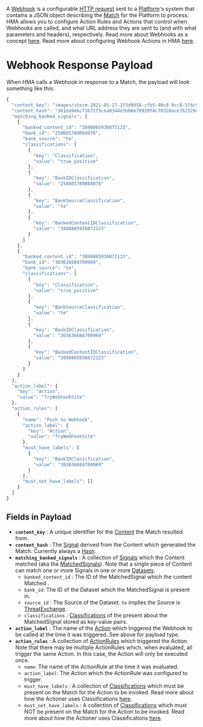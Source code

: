 A [Webhook](Glossary#actioner) is a configurable [HTTP request](https://en.wikipedia.org/wiki/Hypertext_Transfer_Protocol) sent to a [Platform](Glossary#terms-and-concepts-used-in-hma)'s system that contains a JSON object describing the [Match](Glossary#matcher) for the Platform to process. HMA allows you to configure Action Rules and Actions that control when Webhooks are called, and what URL address they are sent to (and with what parameters and headers), respectively. Read more about Webhooks as a concept [here](https://sendgrid.com/blog/whats-webhook/). Read more about configuring Webhook Actions in HMA [here](https://github.com/facebook/ThreatExchange/wiki/Tutorial:-How-to-Notify-My-System-when-My-Content-Matches-a-Dataset).

# Webhook Response Payload
When HMA calls a Webhook in response to a Match, the payload will look something like this:

```javascript
{
  "content_key": "images/storm-2021-05-27-1f3d9958-cfb5-40c8-9cc8-5f4c96ac08e1-200100.jpg",
  "content_hash": "361da9e6cf1b72f5cea0344e5bb6e70939f4c70328ace762529cac704297354a",
  "matching_banked_signals": [
    {
      "banked_content_id": "3898865936872123",
      "bank_id": "258601789084078",
      "bank_source": "te",
      "classifications": [
        {
          "key": "Classification",
          "value": "true_positive"
        },
        {
          "key": "BankIDClassification",
          "value": "258601789084078"
        },
        {
          "key": "BankSourceClassification",
          "value": "te"
        },
        {
          "key": "BankedContentIDClassification",
          "value": "3898865936872123"
        }
      ]
    },
    {
      "banked_content_id": "3898865936872123",
      "bank_id": "303636684709969",
      "bank_source": "te",
      "classifications": [
        {
          "key": "Classification",
          "value": "true_positive"
        },
        {
          "key": "BankSourceClassification",
          "value": "te"
        },
        {
          "key": "BankIDClassification",
          "value": "303636684709969"
        },
        {
          "key": "BankedContentIDClassification",
          "value": "3898865936872123"
        }
      ]
    }
  ],
  "action_label": {
    "key": "Action",
    "value": "TryWebhookSite"
  },
  "action_rules": [
    {
      "name": "Push to Webhook",
      "action_label": {
        "key": "Action",
        "value": "TryWebhookSite"
      },
      "must_have_labels": [
        {
          "key": "BankIDClassification",
          "value": "303636684709969"
        }
      ],
      "must_not_have_labels": []
    }
  ]
}
```



## Fields in Payload
- **`content_key`** : A unique identifier for the [Content](Glossary#hasher) the Match resulted from.
- **`content_hash`** : The [Signal](Glossary#hasher) derived from the Content which generated the Match. Currently always a [Hash](Glossary#hasher).
- **`matching_banked_signals`** : A collection of [Signals](Glossary#hasher) which the Content matched (aka the [MatchedSignals](Glossary#matcher)). Note that a single piece of Content can match one or more Signals in one or more [Datasets](Glossary#matcher).
   - `banked_content_id` : The ID of the MatchedSignal which the content Matched .
   - `bank_id`: The ID of the Dataset which the MatchedSignal is present in.
   - `source_id` : The Source of the Dataset. `te` implies the Source is [ThreatExchange](Glossary#fetcher).
   - `classifications` : [Classifications](Glossary#matcher) of the present about the MatchedSignal stored as key-value pairs. 
- **`action_label`** : The name of the [Action](Glossary#actioner) which triggered the Webhook to be called at the time it was triggered. See above for payload type.
- **`action_rules`** : A collection of [ActionRules](Glossary#actioner) which triggered the Action. Note that there may be multiple ActionRules which, when evaluated, all trigger the same Action. In this case, the Action will only be executed once.
   - `name`: The name of the ActionRule at the time it was evaluated.
   - `action_label`: The Action which the ActionRule was configured to trigger.
   - `must_have_labels` : A collection of [Classifications](Glossary#matcher) which must be present on the Match for the Action to be invoked. Read more about how the Actioner uses Classifications [here](Action-Rule-Evaluation).
   - `must_not_have_labels` : A collection of [Classifications](Glossary#matcher) which must NOT be present on the Match for the Action to be invoked. Read more about how the Actioner uses Classifications [here](Action-Rule-Evaluation).

